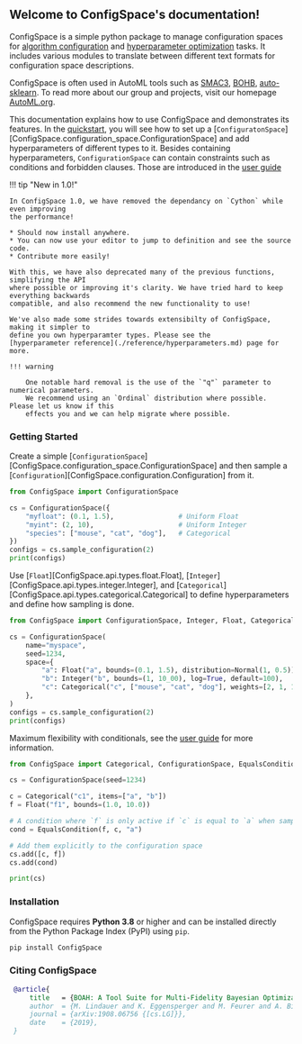 ## Welcome to ConfigSpace's documentation!
ConfigSpace is a simple python package to manage configuration spaces for
[algorithm configuration](https://ml.informatik.uni-freiburg.de/papers/09-JAIR-ParamILS.pdf) and
[hyperparameter optimization](https://en.wikipedia.org/wiki/Hyperparameter_optimization) tasks.
It includes various modules to translate between different text formats for configuration space descriptions.

ConfigSpace is often used in AutoML tools such as
[SMAC3](https://github.com/automl/SMAC3),
[BOHB](https://github.com/automl/HpBandSter),
[auto-sklearn](https://github.com/automl/auto-sklearn).
To read more about our group and projects, visit our homepage [AutoML.org](https://www.automl.org).

This documentation explains how to use ConfigSpace and demonstrates its features.
In the [quickstart](./quickstart.md), you will see how to set up a
[`ConfiguratonSpace`][ConfigSpace.configuration_space.ConfigurationSpace]
and add hyperparameters of different types to it.
Besides containing hyperparameters, `ConfigurationSpace` can contain constraints such as conditions and forbidden clauses.
Those are introduced in the [user guide](./guide.md)

!!! tip "New in 1.0!"

    In ConfigSpace 1.0, we have removed the dependancy on `Cython` while even improving
    the performance!

    * Should now install anywhere.
    * You can now use your editor to jump to definition and see the source code.
    * Contribute more easily!

    With this, we have also deprecated many of the previous functions, simplifying the API
    where possible or improving it's clarity. We have tried hard to keep everything backwards
    compatible, and also recommend the new functionality to use!

    We've also made some strides towards extensibilty of ConfigSpace, making it simpler to
    define you own hyperparamter types. Please see the
    [hyperparameter reference](./reference/hyperparameters.md) page for more.

    !!! warning

        One notable hard removal is the use of the `"q"` parameter to numerical parameters.
        We recommend using an `Ordinal` distribution where possible. Please let us know if this
        effects you and we can help migrate where possible.

### Getting Started
Create a simple [`ConfigurationSpace`][ConfigSpace.configuration_space.ConfigurationSpace]
and then sample a [`Configuration`][ConfigSpace.configuration.Configuration] from it.

```python exec="True" result="python" source="material-block"
from ConfigSpace import ConfigurationSpace

cs = ConfigurationSpace({
    "myfloat": (0.1, 1.5),                # Uniform Float
    "myint": (2, 10),                     # Uniform Integer
    "species": ["mouse", "cat", "dog"],   # Categorical
})
configs = cs.sample_configuration(2)
print(configs)
```


Use [`Float`][ConfigSpace.api.types.float.Float],
[`Integer`][ConfigSpace.api.types.integer.Integer],
and [`Categorical`][ConfigSpace.api.types.categorical.Categorical] to define hyperparameters
and define how sampling is done.

```python exec="True" result="python" source="material-block"
from ConfigSpace import ConfigurationSpace, Integer, Float, Categorical, Normal

cs = ConfigurationSpace(
    name="myspace",
    seed=1234,
    space={
        "a": Float("a", bounds=(0.1, 1.5), distribution=Normal(1, 0.5)),
        "b": Integer("b", bounds=(1, 10_00), log=True, default=100),
        "c": Categorical("c", ["mouse", "cat", "dog"], weights=[2, 1, 1]),
    },
)
configs = cs.sample_configuration(2)
print(configs)
```

Maximum flexibility with conditionals, see the [user guide](./guide.md) for more information.

```python exec="True" result="python" source="material-block"
from ConfigSpace import Categorical, ConfigurationSpace, EqualsCondition, Float

cs = ConfigurationSpace(seed=1234)

c = Categorical("c1", items=["a", "b"])
f = Float("f1", bounds=(1.0, 10.0))

# A condition where `f` is only active if `c` is equal to `a` when sampled
cond = EqualsCondition(f, c, "a")

# Add them explicitly to the configuration space
cs.add([c, f])
cs.add(cond)

print(cs)
```


### Installation
ConfigSpace requires **Python 3.8** or higher
and can be installed directly from the Python Package Index (PyPI) using `pip`.

```bash
pip install ConfigSpace
```

### Citing ConfigSpace
```bibtex
 @article{
     title   = {BOAH: A Tool Suite for Multi-Fidelity Bayesian Optimization & Analysis of Hyperparameters},
     author  = {M. Lindauer and K. Eggensperger and M. Feurer and A. Biedenkapp and J. Marben and P. Müller and F. Hutter},
     journal = {arXiv:1908.06756 {[cs.LG]}},
     date    = {2019},
 }
```
